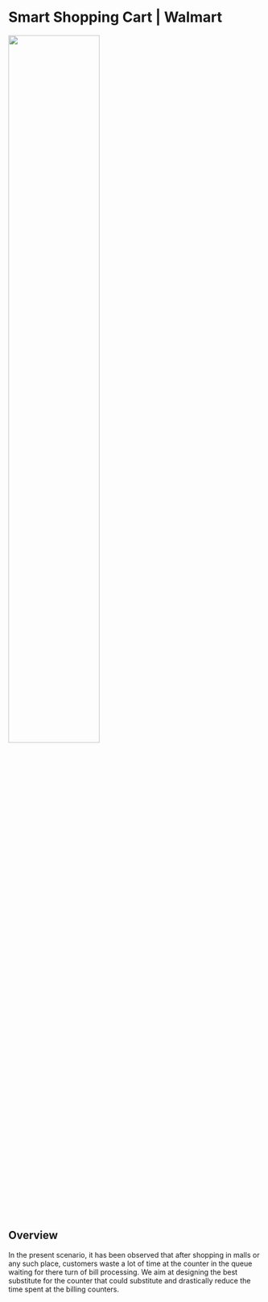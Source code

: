 # Smart Shopping Cart | Walmart

<img src="https://github.com/HeliosX7/WalCart/blob/master/images/walcart.png" width=60%>

## Overview

In the present scenario, it has been observed that after shopping in malls or any such place,  customers waste a lot of time at the counter in the queue waiting for there turn of bill processing. We aim at designing the best substitute for the counter that could substitute and drastically reduce the time spent at the billing counters. 
